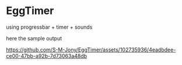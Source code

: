 # EggTimer
 using progressbar + timer + sounds

 
 here the sample output

 
https://github.com/S-M-Jony/EggTimer/assets/102735936/4eadbdee-ce00-47bb-a92b-7d73063a48db

